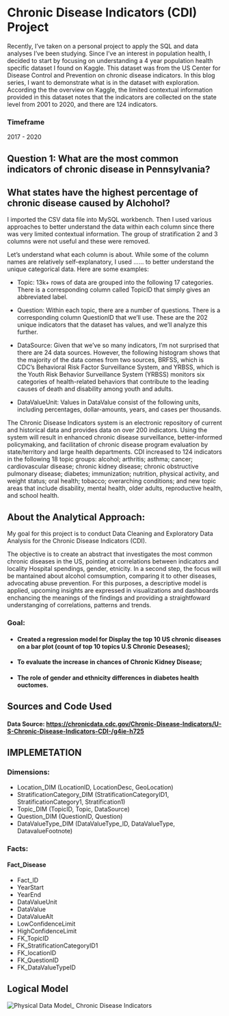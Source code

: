 # Chronic Disease Indicators (CDI) Project

Recently, I’ve taken on a personal project to apply the SQL and data analyses I’ve been studying. Since I’ve an interest in population health, I decided to start by focusing on understanding a 4 year population health specific dataset I found on Kaggle. This dataset was from the US Center for Disease Control and Prevention on chronic disease indicators. In this blog series, I want to demonstrate what is in the dataset with exploration. According the the overview on Kaggle, the limited contextual information provided in this dataset notes that the indicators are collected on the state level from 2001 to 2020, and there are 124 indicators.
### Timeframe
2017 - 2020

##  Question 1: What are the most common indicators of chronic disease in Pennsylvania?
## What states have the highest percentage of chronic disease caused by Alchohol?

I imported the CSV data file into  MySQL workbench. Then I used various approaches to better understand the data within each column since there was very limited contextual information. The group of stratification 2 and 3 columns were not useful and these were removed. 

Let’s understand what each column is about. While some of the column names are relatively self-explanatory, I used ...... to better understand the unique categorical data. Here are some examples:

* Topic: 13k+ rows of data are grouped into the following 17 categories. There is a corresponding column called TopicID that simply gives an abbreviated label.

* Question: Within each topic, there are a number of questions. There is a corresponding column QuestionID that we’ll use. These are the 202 unique indicators that the dataset has values, and we’ll analyze this further.

* DataSource: Given that we’ve so many indicators, I’m not surprised that there are 24 data sources. However, the following histogram shows that the majority of the data comes from two sources, BRFSS, which is CDC’s Behavioral Risk Factor Surveillance System, and YRBSS, which is the Youth Risk Behavior Surveillance System (YRBSS) monitors six categories of health-related behaviors that contribute to the leading causes of death and disability among youth and adults.

* DataValueUnit: Values in DataValue consist of the following units, including percentages, dollar-amounts, years, and cases per thousands.


The Chronic Disease Indicators system is an electronic repository of current and historical data and provides data on over 200 indicators. Using the system will result in enhanced chronic disease surveillance, better-informed policymaking, and facilitation of chronic disease program evaluation by state/territory and large health departments.
CDI increased to 124 indicators in the following 18 topic groups: alcohol; arthritis; asthma; cancer; cardiovascular disease; chronic kidney disease; chronic obstructive pulmonary disease; diabetes; immunization; nutrition, physical activity, and weight status; oral health; tobacco; overarching conditions; and new topic areas that include disability, mental health, older adults, reproductive health, and school health.

## About the Analytical Approach:

My goal for this project is to conduct Data Cleaning and Exploratory Data Analysis for the Chronic Disease Indicators (CDI). 

The objective is to create an abstract that investigates the most common chronic diseases in the US, pointing at correlations between indicators and locality Hospital spendings, gender, etnicity. In a second step, the focus will be mantained about alcohol comsumption, comparing it to other diseases, advocating abuse prevention. For this purposes, a descriptive model is applied, upcoming insights are expressed in visualizations and dashboards enchancing the meanings of the findings and providing a straightfoward understanging of correlations, patterns and trends.
### Goal:
* #### Created a regression model for  Display the top 10 US chronic diseases on a bar plot (count of top 10 topics U.S Chronic Deseases);
* #### To evaluate the increase in chances of Chronic Kidney Disease;
* #### The role of gender and ethnicity differences in diabetes health ouctomes.

## Sources and Code Used
#### Data Source: https://chronicdata.cdc.gov/Chronic-Disease-Indicators/U-S-Chronic-Disease-Indicators-CDI-/g4ie-h725 

## IMPLEMETATION

### Dimensions: 
* Location_DIM (LocationID, LocationDesc, GeoLocation)
* StratificationCategory_DIM (StratificationCategoryID1, StratificationCategory1, Stratification1)
* Topic_DIM (TopicID, Topic, DataSource)  
* Question_DIM (QuestionID, Question)
* DataValueType_DIM (DataValueType_ID, DataValueType, DatavalueFootnote)

### Facts:
#### Fact_Disease
- Fact_ID
- YearStart
- YearEnd
- DataValueUnit 
- DataValue 
- DataValueAlt           
- LowConfidenceLimit       
- HighConfidenceLimit      
- FK_TopicID
- FK_StratificationCategoryID1
- FK_locationID
- FK_QuestionID
- FK_DataValueTypeID

## Logical Model

![Physical Data Model_  Chronic Disease Indicators ](https://user-images.githubusercontent.com/36121575/137229844-30a5bf41-6b69-44a5-b4b4-cf39a2e23f3b.jpeg)
